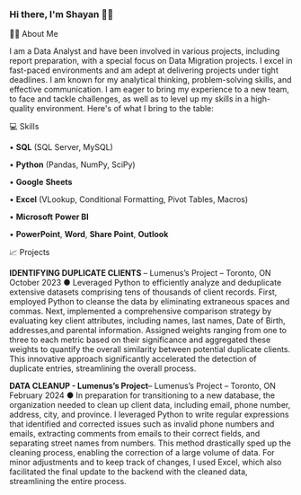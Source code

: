### Hi there, I'm Shayan 🤝🏾


✍🏾 About Me

I am a Data Analyst and have been involved in various projects, including report preparation, with a special focus on Data Migration projects. I excel in fast-paced environments and am adept at delivering projects under tight deadlines. I am known for my analytical 
thinking, problem-solving skills, and effective communication. I am eager to bring my experience to a new team, to face and tackle challenges, as well as to level up my skills in a high-quality environment. Here's of what I bring to the table:
 
💻 Skills

• **SQL** (SQL Server, MySQL) 

• **Python** (Pandas, NumPy, SciPy) 

• **Google** **Sheets** 

• **Excel** (VLookup, Conditional Formatting, Pivot 
Tables, Macros) 

• **Microsoft** **Power BI**

• **PowerPoint**, **Word**, **Share Point**, **Outlook**

📈 Projects

**IDENTIFYING DUPLICATE CLIENTS** – Lumenus’s Project – Toronto, ON October 2023
● Leveraged Python to efficiently analyze and deduplicate extensive datasets comprising tens of thousands of client records.
First, employed Python to cleanse the data by eliminating extraneous spaces and commas. Next, implemented a
comprehensive comparison strategy by evaluating key client attributes, including names, last names, Date of Birth, addresses,and parental information. Assigned weights ranging from one to three to each metric based on their significance and
aggregated these weights to quantify the overall similarity between potential duplicate clients. This innovative approach
significantly accelerated the detection of duplicate entries, streamlining the overall process.

**DATA CLEANUP - Lumenus’s Project**– Lumenus’s Project – Toronto, ON February 2024 
● In preparation for transitioning to a new database, the organization needed to clean up client data, including email, phone
number, address, city, and province. I leveraged Python to write regular expressions that identified and corrected issues such
as invalid phone numbers and emails, extracting comments from emails to their correct fields, and separating street names
from numbers. This method drastically sped up the cleaning process, enabling the correction of a large volume of data. For
minor adjustments and to keep track of changes, I used Excel, which also facilitated the final update to the backend with the
cleaned data, streamlining the entire process.
